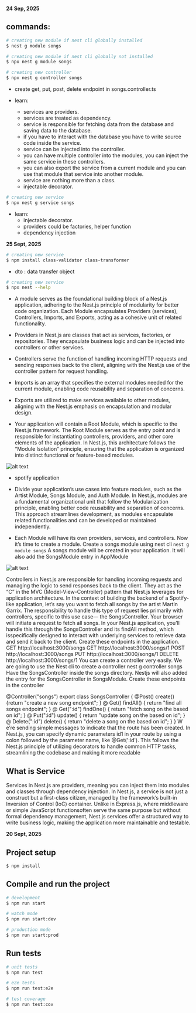 **24 Sep, 2025**

## commands:

```bash
# creating new module if nest cli globally installed
$ nest g module songs
```

```bash
# creating new module if nest cli globally not installed
$ npx nest g module songs
```

```bash
# creating new controller
$ npx nest g controller songs
```

- create get, put, post, delete endpoint in songs.controller.ts

- learn:
  - services are providers.
  - services are treated as dependency.
  - service is responsible for fetching data from the database and saving data to the database.
  - if you have to interact with the database you have to write source code inside the service.
  - service can be injected into the controller.
  - you can have multiple controller into the modules, you can inject the same service in these controllers.
  - you can also export the service from a current module and you can use that module that service into another module.
  - service are nothing more than a class.
  - injectable decorator.

```bash
# creating new service
$ npx nest g service songs
```

- learn:
  - injectable decorator.
  - providers could be factories, helper function
  - dependency injection

**25 Sept, 2025**

```bash
# creating new service
$ npm install class-validator class-transformer
```

- dto : data transfer object

```bash
# creating new service
$ npx nest --help
```

<!-- Documentation  -->

- A module serves as the foundational building block of a Nest.js application, adhering
  to the Nest.js principle of modularity for better code organization. Each Module
  encapsulates Providers (services), Controllers, Imports, and Exports, acting as a cohesive unit of
  related functionality.

- Providers in Nest.js are classes that act as services, factories, or repositories.
  They encapsulate business logic and can be injected into controllers or other
  services.

- Controllers serve the function of handling incoming HTTP requests and sending
  responses back to the client, aligning with the Nest.js use of the controller
  pattern for request handling.

- Imports is an array that specifies the external modules needed for the current
  module, enabling code reusability and separation of concerns.

- Exports are utilized to make services available to other modules, aligning with
  the Nest.js emphasis on encapsulation and modular design.

- Your application will contain a Root Module, which is specific to the Nest.js
  framework. The Root Module serves as the entry point and is responsible for
  instantiating controllers, providers, and other core elements of the application. In
  Nest.js, this architecture follows the “Module Isolation” principle, ensuring that the
  application is organized into distinct functional or feature-based modules.

![alt text](image.png)

- spotify application

- Divide your application’s use cases into feature modules, such as the Artist Module,
  Songs Module, and Auth Module. In Nest.js, modules are a fundamental organizational
  unit that follow the Modularization principle, enabling better code reusability and
  separation of concerns. This approach streamlines development, as modules
  encapsulate related functionalities and can be developed or maintained
  independently.

- Each Module will have its own providers, services, and controllers.
  Now it’s time to create a module. Create a songs module using nest cli
  `nest g module songs`
  A songs module will be created in your application. It will also add the SongsModule
  entry in AppModule

![alt text](image2.png)

Controllers in Nest.js are responsible for handling incoming requests and managing
the logic to send responses back to the client. They act as the “C” in the MVC
(Model-View-Controller) pattern that Nest.js leverages for application architecture.
In the context of building the backend of a Spotify-like application, let’s say you want
to fetch all songs by the artist Martin Garrix. The responsibility to handle this type of
request lies primarily with controllers, specific to this use case— the
SongsController.
Your browser will initiate a request to fetch all songs. In your Nest.js application,
you’ll handle this through the SongsController and its findAll method, which isspecifically designed to interact with underlying services to retrieve data and send it
back to the client.
Create these endpoints in the application.
GET http://localhost:3000/songs
GET http://localhost:3000/songs/1
POST http://localhost:3000/songs
PUT http://localhost:3000/songs/1
DELETE http://localhost:3000/songs/1
You can create a controller very easily. We are going to use the Nest cli to create a
controller
nest g controller songs
Have the SongsController inside the songs directory. Nestjs will also added the
entry for the SongsController in SongsModule.
Create these endpoints in the controller

@Controller("songs")
export class SongsController {
@Post()
create() {return "create a new song endpoint";
} @
Get()
findAll() {
return "find all songs endpoint";
} @
Get(":id")
findOne() {
return "fetch song on the based on id";
} @
Put(":id")
update() {
return "update song on the based on id";
} @
Delete(":id")
delete() {
return "delete a song on the based on id";
} } W
e’re sending simple messages to indicate that the route has been created. In Nest.js,
you can specify dynamic parameters id1 in your route by using a colon followed by
the parameter name, like @Get(':id'). This follows the Nest.js principle of utilizing
decorators to handle common HTTP tasks, streamlining the codebase and making it
more readable

## What is Service

Services in Nest.js are providers, meaning you can inject them into modules and
classes through dependency injection. In Nest.js, a service is not just a construct but
a first-class citizen, managed by the framework’s built-in Inversion of Control (IoC)
container. Unlike in Express.js, where middleware or simple JavaScript functionsoften serve the same purpose but without formal dependency management, Nest.js
services offer a structured way to write business logic, making the application more
maintainable and testable.

**20 Sept, 2025**

## Project setup

```bash
$ npm install
```

## Compile and run the project

```bash
# development
$ npm run start

# watch mode
$ npm run start:dev

# production mode
$ npm run start:prod
```

## Run tests

```bash
# unit tests
$ npm run test

# e2e tests
$ npm run test:e2e

# test coverage
$ npm run test:cov
```
